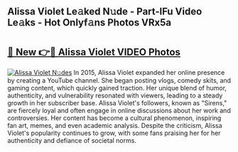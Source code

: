 ## Alissa Violet Le𝚊ked N𝚞de - Part-lFu Video Le𝚊ks - Hot Onlyf𝚊ns Photos VRx5a

# <h2><a href="http://ac28296.deff.icu/?id=Alissa+Violet">🔗 New 👉🔴 Alissa Violet VIDEO Photos</a></h2>

[![Alissa Violet N𝚞des](https://i.imgur.com/rIISA9y.gif)](http://ac28296.deff.icu/?id=Alissa+Violet)
In 2015, Alissa Violet expanded her online presence by creating a YouTube channel. She began posting vlogs, comedy skits, and gaming content, which quickly gained traction. Her unique blend of humor, authenticity, and vulnerability resonated with viewers, leading to a steady growth in her subscriber base. Alissa Violet's followers, known as "Sirens," are fiercely loyal and often engage in online discussions about her work and controversies. Her content has become a cultural phenomenon, inspiring fan art, memes, and even academic analysis. Despite the criticism, Alissa Violet's popularity continues to grow, with some fans praising her for her authenticity and defiance of societal norms.
